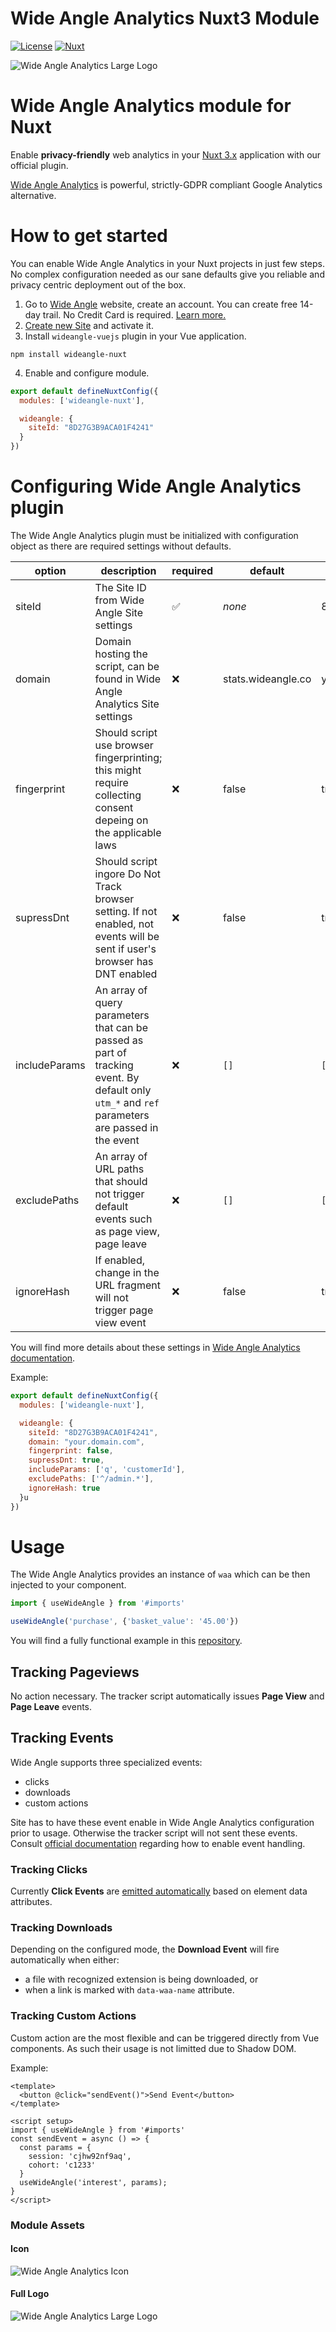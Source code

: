 # Wide Angle Analytics Nuxt3 Module

[![License][license-src]][license-href]
[![Nuxt][nuxt-src]][nuxt-href]

![Wide Angle Analytics Large Logo](https://github.com/inputobjects/wideangle-nuxt/assets/4896588/7efee4f1-d9e1-4b54-a5cd-257d13494f41)

# Wide Angle Analytics module for Nuxt

Enable **privacy-friendly** web analytics in your [Nuxt 3.x](https://nuxt.com/) application with our official plugin.

[Wide Angle Analytics](https://wideangle.co) is powerful, strictly-GDPR compliant Google Analytics alternative. 

# How to get started

You can enable Wide Angle Analytics in your Nuxt projects in just few steps. No complex configuration needed as our sane defaults give you reliable and privacy centric deployment out of the box. 

1. Go to [Wide Angle](https://wideangle.co) website, create an account. You can create free 14-day trail. No Credit Card is required. [Learn more.](https://wideangle.co/documentation/create-account) 
2. [Create new Site](https://wideangle.co/documentation/create-and-configure-site) and activate it.
3. Install `wideangle-vuejs` plugin in your Vue application.

```npm install wideangle-nuxt```

4. Enable and configure module.

```javascript
export default defineNuxtConfig({
  modules: ['wideangle-nuxt'],

  wideangle: {
    siteId: "8D27G3B9ACA01F4241"
  }
})
```

# Configuring Wide Angle Analytics plugin

The Wide Angle Analytics plugin must be initialized with configuration object as there are required settings without defaults.


option|description|required|default|example
------|-----------|--------|-------|-------
siteId| The Site ID from Wide Angle Site settings| :white_check_mark: | _none_ | 8D27G3B9ACA01F4241
domain| Domain hosting the script, can be found in Wide Angle Analytics Site settings | :x: | stats.wideangle.co | your.domain.com
fingerprint | Should script use browser fingerprinting; this might require collecting consent depeing on the applicable laws | :x: | false | true
supressDnt | Should script ingore Do Not Track browser setting. If not enabled, not events will be sent if user's browser has DNT enabled | :x: | false | true
includeParams | An array of query parameters that can be passed as part of tracking event. By default only `utm_*` and `ref` parameters are passed in the event | :x: | `[]` | `['sessionId', 'offset']`
excludePaths | An array of URL paths that should not trigger default events such as page view, page leave | :x: | `[]` | `['^/wp-admin/.*', ]`
ignoreHash | If enabled, change in the URL fragment will not trigger page view event | :x: | false | true

You will find more details about these settings in [Wide Angle Analytics documentation](https://wideangle.co/documentation/configure-site).


Example:

```javascript 
export default defineNuxtConfig({
  modules: ['wideangle-nuxt'],

  wideangle: {
    siteId: "8D27G3B9ACA01F4241",
    domain: "your.domain.com",
    fingerprint: false,
    supressDnt: true,
    includeParams: ['q', 'customerId'],
    excludePaths: ['^/admin.*'],
    ignoreHash: true
  }u
})
```


# Usage 

The Wide Angle Analytics provides an instance of `waa` which can be then injected to your component. 

```javascript
import { useWideAngle } from '#imports'

useWideAngle('purchase', {'basket_value': '45.00'})
```

You will find a fully functional example in this [repository](playground/app.vue).


## Tracking Pageviews

No action necessary. The tracker script automatically issues **Page View** and **Page Leave** events.

## Tracking Events 

Wide Angle supports three specialized events:
* clicks
* downloads 
* custom actions

Site has to have these event enable in Wide Angle Analytics configuration prior to usage. Otherwise the tracker script will not sent these events. Consult [official documentation](https://wideangle.co/documentation/tracking-custom-actions) regarding how to enable event handling. 

### Tracking Clicks 

Currently **Click Events** are [emitted automatically](https://wideangle.co/documentation/tracking-click-events) based on element data attributes. 

### Tracking Downloads

Depending on the configured mode, the **Download Event** will fire automatically when either:
* a file with recognized extension is being downloaded, or
* when a link is marked with `data-waa-name` attribute.

### Tracking Custom Actions

Custom action are the most flexible and can be triggered directly from Vue components. As such their usage is not limitted due to Shadow DOM.

Example:

```vue
<template>
  <button @click="sendEvent()">Send Event</button>    
</template>

<script setup>
import { useWideAngle } from '#imports'
const sendEvent = async () => {
  const params = {
    session: 'cjhw92nf9aq',
    cohort: 'c1233'
  }  
  useWideAngle('interest', params);  
}
</script>
```

### Module Assets

#### Icon

![Wide Angle Analytics Icon](https://github.com/inputobjects/wideangle-nuxt/assets/4896588/8445ed30-2de0-43f3-ba8c-43c67598e7dd)

#### Full Logo

![Wide Angle Analytics Large Logo](https://github.com/inputobjects/wideangle-nuxt/assets/4896588/7efee4f1-d9e1-4b54-a5cd-257d13494f41)


<!-- Badges -->

[license-src]: https://img.shields.io/npm/l/wideangle.svg?style=flat&colorA=18181B&colorB=28CF8D
[license-href]: https://npmjs.com/package/wideangle

[nuxt-src]: https://img.shields.io/badge/Nuxt-18181B?logo=nuxt.js
[nuxt-href]: https://nuxt.com
